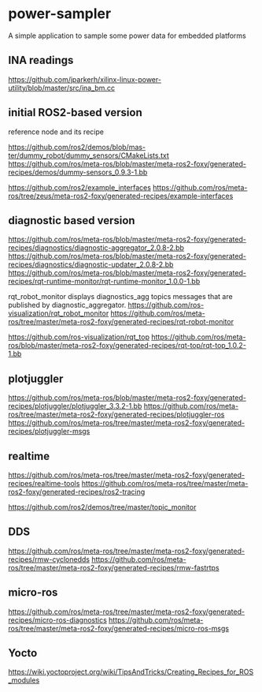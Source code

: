 # power-sampler
A simple application to sample some power data for embedded platforms

## INA readings

https://github.com/jparkerh/xilinx-linux-power-utility/blob/master/src/ina_bm.cc


## initial ROS2-based version

reference node and its recipe

https://github.com/ros2/demos/blob/mas-ter/dummy_robot/dummy_sensors/CMakeLists.txt
https://github.com/ros/meta-ros/blob/master/meta-ros2-foxy/generated-recipes/demos/dummy-sensors_0.9.3-1.bb


https://github.com/ros2/example_interfaces
https://github.com/ros/meta-ros/tree/zeus/meta-ros2-foxy/generated-recipes/example-interfaces

## diagnostic based version

https://github.com/ros/meta-ros/blob/master/meta-ros2-foxy/generated-recipes/diagnostics/diagnostic-aggregator_2.0.8-2.bb
https://github.com/ros/meta-ros/blob/master/meta-ros2-foxy/generated-recipes/diagnostics/diagnostic-updater_2.0.8-2.bb
https://github.com/ros/meta-ros/blob/master/meta-ros2-foxy/generated-recipes/rqt-runtime-monitor/rqt-runtime-monitor_1.0.0-1.bb

rqt_robot_monitor displays diagnostics_agg topics messages that are published by diagnostic_aggregator.
https://github.com/ros-visualization/rqt_robot_monitor
https://github.com/ros/meta-ros/tree/master/meta-ros2-foxy/generated-recipes/rqt-robot-monitor

https://github.com/ros-visualization/rqt_top
https://github.com/ros/meta-ros/blob/master/meta-ros2-foxy/generated-recipes/rqt-top/rqt-top_1.0.2-1.bb

## plotjuggler

https://github.com/ros/meta-ros/blob/master/meta-ros2-foxy/generated-recipes/plotjuggler/plotjuggler_3.3.2-1.bb
https://github.com/ros/meta-ros/tree/master/meta-ros2-foxy/generated-recipes/plotjuggler-ros
https://github.com/ros/meta-ros/tree/master/meta-ros2-foxy/generated-recipes/plotjuggler-msgs

## realtime 

https://github.com/ros/meta-ros/tree/master/meta-ros2-foxy/generated-recipes/realtime-tools
https://github.com/ros/meta-ros/tree/master/meta-ros2-foxy/generated-recipes/ros2-tracing

https://github.com/ros2/demos/tree/master/topic_monitor

## DDS

https://github.com/ros/meta-ros/tree/master/meta-ros2-foxy/generated-recipes/rmw-cyclonedds
https://github.com/ros/meta-ros/tree/master/meta-ros2-foxy/generated-recipes/rmw-fastrtps

## micro-ros

https://github.com/ros/meta-ros/tree/master/meta-ros2-foxy/generated-recipes/micro-ros-diagnostics
https://github.com/ros/meta-ros/tree/master/meta-ros2-foxy/generated-recipes/micro-ros-msgs

## Yocto

https://wiki.yoctoproject.org/wiki/TipsAndTricks/Creating_Recipes_for_ROS_modules
